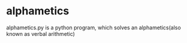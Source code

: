 # alphametics
alphametics.py is a python program, which solves an alphametics(also known as verbal arithmetic)
